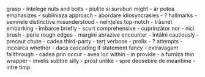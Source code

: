 grasp - înţelege
nuts and bolts - piulite si suruburi
might - ar putea
emphasizes - subliniaza
approach - abordare
idiosyncrasies - ?
hallmarks - semnele distinctive
misunderstood - neînțeles
top-notch - trăsnet
embarking - îmbarce
briefly - scurt
comprehensive - cuprinzător
nor - nici
brush - perie
rough edges - margini abrazive
encounter - întâlni
cautiously - precaut
chute - cadea
third-party - terț
verbose - prolix - ? 
attempts - incearca
whether - daca 
cascading if statement
fancy - extravagant
fallthrough - cadea prin
occur -  avea loc
within - in
provide -  a furniza
thin wrapper - invelis subtire
silly - prost
unlike - spre deosebire de
meantime - intre timp